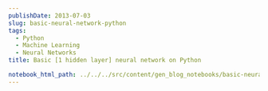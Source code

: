 ```yaml
---
publishDate: 2013-07-03
slug: basic-neural-network-python
tags:
  - Python
  - Machine Learning
  - Neural Networks
title: Basic [1 hidden layer] neural network on Python

notebook_html_path: ../../../src/content/gen_blog_notebooks/basic-neural-network-python.html
---
```

